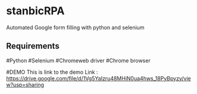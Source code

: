 # stanbicRPA
Automated Google form filling with python and selenium

## Requirements
#Python
#Selenium
#Chromeweb driver
#Chrome browser

#DEMO
This is link to the demo
Link : https://drive.google.com/file/d/1Vg5YaIzru48MHiN0ua4hws_18PyBpyzy/view?usp=sharing
